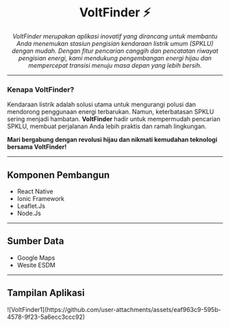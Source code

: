 <h1 align="center">VoltFinder ⚡</h1>
<p align="center">
    <em>VoltFinder merupakan aplikasi inovatif yang dirancang untuk membantu Anda menemukan stasiun pengisian kendaraan listrik umum (SPKLU) dengan mudah. Dengan fitur pencarian canggih dan pencatatan riwayat pengisian energi, kami mendukung pengembangan energi hijau dan mempercepat transisi menuju masa depan yang lebih bersih.</em>
</p>

---

<h3><strong>Kenapa VoltFinder?</strong></h3>
<p>
    Kendaraan listrik adalah solusi utama untuk mengurangi polusi dan mendorong penggunaan energi terbarukan. Namun, keterbatasan SPKLU sering menjadi hambatan. <strong>VoltFinder</strong> hadir untuk mempermudah pencarian SPKLU, membuat perjalanan Anda lebih praktis dan ramah lingkungan.
</p>
<p>
    <strong>Mari bergabung dengan revolusi hijau dan nikmati kemudahan teknologi bersama VoltFinder!</strong>
</p>

---

<h2>Komponen Pembangun</h2>
<ul>
    <li>React Native</li>
    <li>Ionic Framework</li>
    <li>Leaflet.Js</li>
    <li>Node.Js</li>
</ul>

---

<h2>Sumber Data</h2>
<ul>
    <li>Google Maps</li>
    <li>Wesite ESDM</li>
</ul>

---

<h2>Tampilan Aplikasi</h2>
![VoltFinder1](https://github.com/user-attachments/assets/eaf963c9-595b-4578-9f23-5a6ecc3ccc92)

